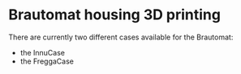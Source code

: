 # Brautomat housing 3D printing

There are currently two different cases available for the Brautomat:

* the InnuCase
* the FreggaCase
